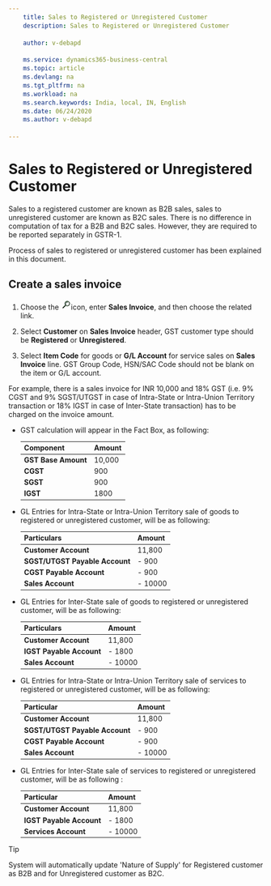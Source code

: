 ```yaml
---
    title: Sales to Registered or Unregistered Customer
    description: Sales to Registered or Unregistered Customer

    author: v-debapd

    ms.service: dynamics365-business-central
    ms.topic: article
    ms.devlang: na
    ms.tgt_pltfrm: na
    ms.workload: na
    ms.search.keywords: India, local, IN, English
    ms.date: 06/24/2020
    ms.author: v-debapd

---
```

# Sales to Registered or Unregistered Customer

Sales to a registered customer are known as B2B sales, sales to unregistered customer are known as B2C sales. There is no difference in computation of tax for a B2B and B2C sales. However, they are required to be reported separately in GSTR-1.

Process of sales to registered or unregistered customer has been explained in this document.

## Create a sales invoice


1. Choose the ![img](image/search.jpg)icon, enter **Sales Invoice**, and then choose the related link.

2. Select **Customer** on **Sales Invoice** header, GST customer type should be **Registered** or **Unregistered**.

3. Select **Item Code** for goods or **G/L Account** for service sales on **Sales Invoice** line. GST Group Code, HSN/SAC Code should not be blank on the item or G/L account. 

For example, there is a sales invoice for INR 10,000 and 18% GST (i.e. 9% CGST and 9% SGST/UTGST in case of Intra-State or Intra-Union Territory transaction or 18% IGST in case of Inter-State transaction) has to be charged on the invoice amount.

- GST calculation will appear in the Fact Box, as following:
    
    |Component|Amount|
    |----------------------------------|---------------------------------------|  
    |**GST Base Amount**|10,000|  
    |**CGST**|900|  
    |**SGST**|900|
    |**IGST**|1800|

- GL Entries for Intra-State or Intra-Union Territory sale of goods to registered or unregistered customer, will be as following:

    |Particulars|Amount|
    |----------------------------------|---------------------------------------|  
    |**Customer Account**|11,800|  
    |**SGST/UTGST Payable Account**|- 900|  
    |**CGST Payable Account**|- 900|
    |**Sales Account**|- 10000|

- GL Entries for Inter-State sale of goods to registered or unregistered customer, will be as following:

    |Particulars|Amount|
    |----------------------------------|---------------------------------------|  
    |**Customer Account**|11,800|  
    |**IGST Payable Account**|- 1800| 
    |**Sales Account**|- 10000|

- GL Entries for Intra-State or Intra-Union Territory sale of services to registered or unregistered customer, will be as following:

    |Particular|Amount|
    |----------------------------------|---------------------------------------|  
    |**Customer Account**|11,800|  
    |**SGST/UTGST Payable Account**|- 900|  
    |**CGST Payable Account**|- 900|
    |**Sales Account**|- 10000|

- GL Entries for Inter-State sale of services to registered or unregistered customer, will be as following :

    |Particular|Amount|
    |----------------------------------|---------------------------------------|  
    |**Customer Account**|11,800|  
    |**IGST Payable Account**|- 1800|
    |**Services Account**|- 10000|

> [!TIP]
> System will automatically update 'Nature of Supply' for Registered customer as B2B and for Unregistered customer as B2C.






































